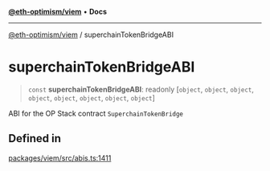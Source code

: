 [**@eth-optimism/viem**](../README.md) • **Docs**

***

[@eth-optimism/viem](../README.md) / superchainTokenBridgeABI

# superchainTokenBridgeABI

> `const` **superchainTokenBridgeABI**: readonly [`object`, `object`, `object`, `object`, `object`, `object`, `object`, `object`]

ABI for the OP Stack contract `SuperchainTokenBridge`

## Defined in

[packages/viem/src/abis.ts:1411](https://github.com/ethereum-optimism/ecosystem/blob/2fda6aba11612b1bd271ada62170b607e878a916/packages/viem/src/abis.ts#L1411)
